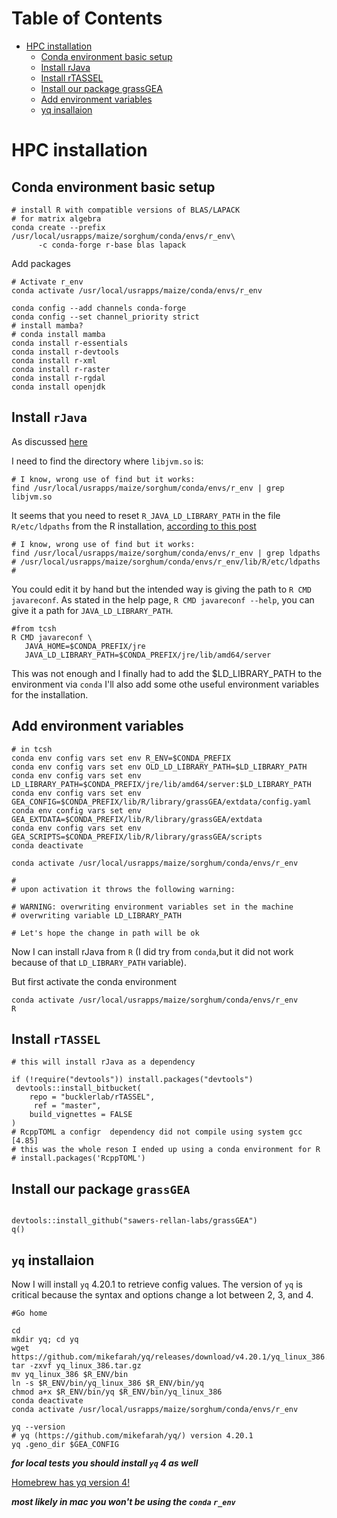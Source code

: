 Table of Contents
=================

* [HPC installation](#hpc-installation)
   * [Conda environment basic setup](#conda-environment-basic-setup)
   * [Install rJava](#install-rjava)
   * [Install rTASSEL](#install-rtassel)
   * [Install our package grassGEA](#install-our-package-grassgea)
   * [Add environment variables](#add-environment-variables)
   * [yq insallaion](#yq-insallaion)
   
# HPC installation

## Conda environment basic setup
```{sh}
# install R with compatible versions of BLAS/LAPACK
# for matrix algebra
conda create --prefix /usr/local/usrapps/maize/sorghum/conda/envs/r_env\
      -c conda-forge r-base blas lapack
```
Add packages

```{sh}
# Activate r_env
conda activate /usr/local/usrapps/maize/conda/envs/r_env

conda config --add channels conda-forge   
conda config --set channel_priority strict
# install mamba?
# conda install mamba
conda install r-essentials
conda install r-devtools
conda install r-xml
conda install r-raster
conda install r-rgdal
conda install openjdk

```

## Install `rJava`

As discussed [here](https://stackoverflow.com/questions/58607146/unable-to-run-a-simple-jni-program-error-message-when-installing-rjava-on-r-3)

I need to find the directory where `libjvm.so` is:

```{sh}
# I know, wrong use of find but it works:
find /usr/local/usrapps/maize/sorghum/conda/envs/r_env | grep libjvm.so
```

It seems that you need to reset `R_JAVA_LD_LIBRARY_PATH` in the file `R/etc/ldpaths` from the R installation, [according to this post](https://orinanobworld.blogspot.com/2016/12/rjava-gift-that-keeps-on-giving.html) 

```{sh}
# I know, wrong use of find but it works:
find /usr/local/usrapps/maize/sorghum/conda/envs/r_env | grep ldpaths
# /usr/local/usrapps/maize/sorghum/conda/envs/r_env/lib/R/etc/ldpaths #
```
You could edit it by hand but the intended way is giving the path to `R CMD javareconf`.
As stated in the help page, `R CMD javareconf --help`, you can give it a path for `JAVA_LD_LIBRARY_PATH`. 

```{sh}
#from tcsh
R CMD javareconf \
   JAVA_HOME=$CONDA_PREFIX/jre
   JAVA_LD_LIBRARY_PATH=$CONDA_PREFIX/jre/lib/amd64/server
```

This was not enough and I finally had to add the $LD_LIBRARY_PATH to the environment via `conda`
I'll also add some othe useful environment variables for the installation.

## Add environment variables

```{sh}
# in tcsh
conda env config vars set env R_ENV=$CONDA_PREFIX
conda env config vars set env OLD_LD_LIBRARY_PATH=$LD_LIBRARY_PATH
conda env config vars set env LD_LIBRARY_PATH=$CONDA_PREFIX/jre/lib/amd64/server:$LD_LIBRARY_PATH
conda env config vars set env GEA_CONFIG=$CONDA_PREFIX/lib/R/library/grassGEA/extdata/config.yaml
conda env config vars set env GEA_EXTDATA=$CONDA_PREFIX/lib/R/library/grassGEA/extdata
conda env config vars set env GEA_SCRIPTS=$CONDA_PREFIX/lib/R/library/grassGEA/scripts
conda deactivate 

conda activate /usr/local/usrapps/maize/sorghum/conda/envs/r_env

#
# upon activation it throws the following warning:

# WARNING: overwriting environment variables set in the machine
# overwriting variable LD_LIBRARY_PATH

# Let's hope the change in path will be ok
```

Now I can install rJava from `R` (I did try from `conda`,but  it did not work because of that `LD_LIBRARY_PATH` variable).

But first activate the conda environment

```{bash}
conda activate /usr/local/usrapps/maize/sorghum/conda/envs/r_env
R
```

## Install `rTASSEL`

```{r}
# this will install rJava as a dependency

if (!require("devtools")) install.packages("devtools")
 devtools::install_bitbucket(
    repo = "bucklerlab/rTASSEL",
     ref = "master",
    build_vignettes = FALSE
)
# RcppTOML a configr  dependency did not compile using system gcc [4.85]
# this was the whole reson I ended up using a conda environment for R
# install.packages('RcppTOML')
```

## Install our package `grassGEA`

```{r}

devtools::install_github("sawers-rellan-labs/grassGEA")
q()
```


## `yq` installaion

Now I  will install `yq` 4.20.1  to retrieve config values.
The version of  `yq` is critical because the syntax and options change a lot between 2, 3, and 4.

```{sh}
#Go home

cd 
mkdir yq; cd yq
wget https://github.com/mikefarah/yq/releases/download/v4.20.1/yq_linux_386.tar.gz
tar -zxvf yq_linux_386.tar.gz
mv yq_linux_386 $R_ENV/bin
ln -s $R_ENV/bin/yq_linux_386 $R_ENV/bin/yq
chmod a+x $R_ENV/bin/yq $R_ENV/bin/yq_linux_386
conda deactivate
conda activate /usr/local/usrapps/maize/sorghum/conda/envs/r_env
```

```{bash}
yq --version
# yq (https://github.com/mikefarah/yq/) version 4.20.1
yq .geno_dir $GEA_CONFIG
```

***for local tests you should install `yq` 4 as well***

[Homebrew has yq version 4!](https://formulae.brew.sh/formula/yq)

***most likely in mac you won't be using the `conda` `r_env`***








